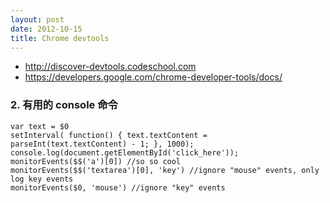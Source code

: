 ```yaml
---
layout: post
date: 2012-10-15
title: Chrome devtools
---
```

- <http://discover-devtools.codeschool.com>
- <https://developers.google.com/chrome-developer-tools/docs/>

            
      
### 2. 有用的 console 命令
   
~~~
var text = $0
setInterval( function() { text.textContent = parseInt(text.textContent) - 1; }, 1000);
console.log(document.getElementById('click_here'));
monitorEvents($$('a')[0]) //so so cool
monitorEvents($$('textarea')[0], 'key') //ignore "mouse" events, only log key events
monitorEvents($0, 'mouse') //ignore "key" events 
~~~

